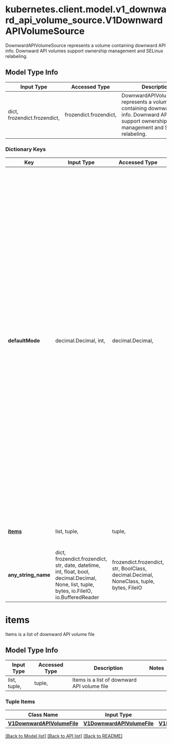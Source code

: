# kubernetes.client.model.v1_downward_api_volume_source.V1DownwardAPIVolumeSource

DownwardAPIVolumeSource represents a volume containing downward API info. Downward API volumes support ownership management and SELinux relabeling.

## Model Type Info
Input Type | Accessed Type | Description | Notes
------------ | ------------- | ------------- | -------------
dict, frozendict.frozendict,  | frozendict.frozendict,  | DownwardAPIVolumeSource represents a volume containing downward API info. Downward API volumes support ownership management and SELinux relabeling. | 

### Dictionary Keys
Key | Input Type | Accessed Type | Description | Notes
------------ | ------------- | ------------- | ------------- | -------------
**defaultMode** | decimal.Decimal, int,  | decimal.Decimal,  | Optional: mode bits to use on created files by default. Must be a Optional: mode bits used to set permissions on created files by default. Must be an octal value between 0000 and 0777 or a decimal value between 0 and 511. YAML accepts both octal and decimal values, JSON requires decimal values for mode bits. Defaults to 0644. Directories within the path are not affected by this setting. This might be in conflict with other options that affect the file mode, like fsGroup, and the result can be other mode bits set. | [optional] value must be a 32 bit integer
**[items](#items)** | list, tuple,  | tuple,  | Items is a list of downward API volume file | [optional] 
**any_string_name** | dict, frozendict.frozendict, str, date, datetime, int, float, bool, decimal.Decimal, None, list, tuple, bytes, io.FileIO, io.BufferedReader | frozendict.frozendict, str, BoolClass, decimal.Decimal, NoneClass, tuple, bytes, FileIO | any string name can be used but the value must be the correct type | [optional]

# items

Items is a list of downward API volume file

## Model Type Info
Input Type | Accessed Type | Description | Notes
------------ | ------------- | ------------- | -------------
list, tuple,  | tuple,  | Items is a list of downward API volume file | 

### Tuple Items
Class Name | Input Type | Accessed Type | Description | Notes
------------- | ------------- | ------------- | ------------- | -------------
[**V1DownwardAPIVolumeFile**](V1DownwardAPIVolumeFile.md) | [**V1DownwardAPIVolumeFile**](V1DownwardAPIVolumeFile.md) | [**V1DownwardAPIVolumeFile**](V1DownwardAPIVolumeFile.md) |  | 

[[Back to Model list]](../../README.md#documentation-for-models) [[Back to API list]](../../README.md#documentation-for-api-endpoints) [[Back to README]](../../README.md)

